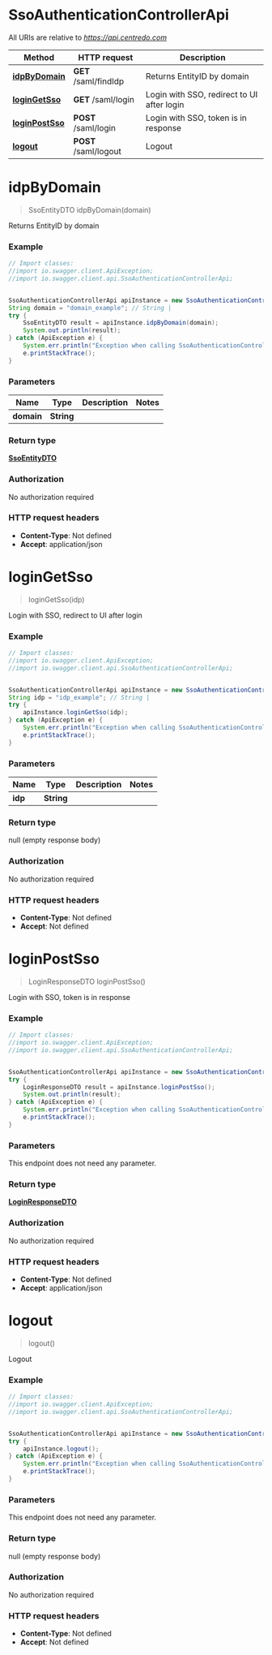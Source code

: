 # SsoAuthenticationControllerApi

All URIs are relative to *https://api.centredo.com*

Method | HTTP request | Description
------------- | ------------- | -------------
[**idpByDomain**](SsoAuthenticationControllerApi.md#idpByDomain) | **GET** /saml/findIdp | Returns EntityID by domain
[**loginGetSso**](SsoAuthenticationControllerApi.md#loginGetSso) | **GET** /saml/login | Login with SSO, redirect to UI after login
[**loginPostSso**](SsoAuthenticationControllerApi.md#loginPostSso) | **POST** /saml/login | Login with SSO, token is in response
[**logout**](SsoAuthenticationControllerApi.md#logout) | **POST** /saml/logout | Logout

<a name="idpByDomain"></a>
# **idpByDomain**
> SsoEntityDTO idpByDomain(domain)

Returns EntityID by domain

### Example
```java
// Import classes:
//import io.swagger.client.ApiException;
//import io.swagger.client.api.SsoAuthenticationControllerApi;


SsoAuthenticationControllerApi apiInstance = new SsoAuthenticationControllerApi();
String domain = "domain_example"; // String | 
try {
    SsoEntityDTO result = apiInstance.idpByDomain(domain);
    System.out.println(result);
} catch (ApiException e) {
    System.err.println("Exception when calling SsoAuthenticationControllerApi#idpByDomain");
    e.printStackTrace();
}
```

### Parameters

Name | Type | Description  | Notes
------------- | ------------- | ------------- | -------------
 **domain** | **String**|  |

### Return type

[**SsoEntityDTO**](SsoEntityDTO.md)

### Authorization

No authorization required

### HTTP request headers

 - **Content-Type**: Not defined
 - **Accept**: application/json

<a name="loginGetSso"></a>
# **loginGetSso**
> loginGetSso(idp)

Login with SSO, redirect to UI after login

### Example
```java
// Import classes:
//import io.swagger.client.ApiException;
//import io.swagger.client.api.SsoAuthenticationControllerApi;


SsoAuthenticationControllerApi apiInstance = new SsoAuthenticationControllerApi();
String idp = "idp_example"; // String | 
try {
    apiInstance.loginGetSso(idp);
} catch (ApiException e) {
    System.err.println("Exception when calling SsoAuthenticationControllerApi#loginGetSso");
    e.printStackTrace();
}
```

### Parameters

Name | Type | Description  | Notes
------------- | ------------- | ------------- | -------------
 **idp** | **String**|  |

### Return type

null (empty response body)

### Authorization

No authorization required

### HTTP request headers

 - **Content-Type**: Not defined
 - **Accept**: Not defined

<a name="loginPostSso"></a>
# **loginPostSso**
> LoginResponseDTO loginPostSso()

Login with SSO, token is in response

### Example
```java
// Import classes:
//import io.swagger.client.ApiException;
//import io.swagger.client.api.SsoAuthenticationControllerApi;


SsoAuthenticationControllerApi apiInstance = new SsoAuthenticationControllerApi();
try {
    LoginResponseDTO result = apiInstance.loginPostSso();
    System.out.println(result);
} catch (ApiException e) {
    System.err.println("Exception when calling SsoAuthenticationControllerApi#loginPostSso");
    e.printStackTrace();
}
```

### Parameters
This endpoint does not need any parameter.

### Return type

[**LoginResponseDTO**](LoginResponseDTO.md)

### Authorization

No authorization required

### HTTP request headers

 - **Content-Type**: Not defined
 - **Accept**: application/json

<a name="logout"></a>
# **logout**
> logout()

Logout

### Example
```java
// Import classes:
//import io.swagger.client.ApiException;
//import io.swagger.client.api.SsoAuthenticationControllerApi;


SsoAuthenticationControllerApi apiInstance = new SsoAuthenticationControllerApi();
try {
    apiInstance.logout();
} catch (ApiException e) {
    System.err.println("Exception when calling SsoAuthenticationControllerApi#logout");
    e.printStackTrace();
}
```

### Parameters
This endpoint does not need any parameter.

### Return type

null (empty response body)

### Authorization

No authorization required

### HTTP request headers

 - **Content-Type**: Not defined
 - **Accept**: Not defined

